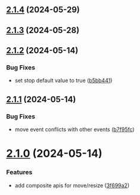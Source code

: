 ## [2.1.4](https://github.com/yujinpan/v-window/compare/v2.1.3...v2.1.4) (2024-05-29)

## [2.1.3](https://github.com/yujinpan/v-window/compare/v2.1.2...v2.1.3) (2024-05-28)

## [2.1.2](https://github.com/yujinpan/v-window/compare/v2.1.1...v2.1.2) (2024-05-14)

### Bug Fixes

- set stop default value to true ([b5bb441](https://github.com/yujinpan/v-window/commit/b5bb4413681e8dd197af818616f2027ea1594657))

## [2.1.1](https://github.com/yujinpan/v-window/compare/v2.1.0...v2.1.1) (2024-05-14)

### Bug Fixes

- move event conflicts with other events ([b7f95fc](https://github.com/yujinpan/v-window/commit/b7f95fce3ab0a7beadb11dc7f76243f1002123a8))

# [2.1.0](https://github.com/yujinpan/v-window/compare/v2.0.5...v2.1.0) (2024-05-14)

### Features

- add composite apis for move/resize ([3f699a2](https://github.com/yujinpan/v-window/commit/3f699a25fb49f3ee2614bb527372efac0ee4bac1))
